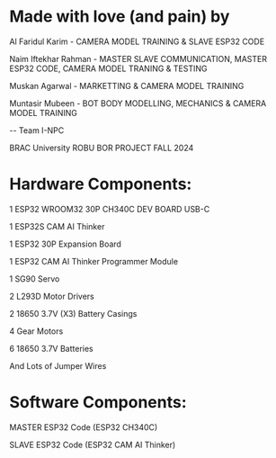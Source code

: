 

# Made with love (and pain) by

Al Faridul Karim - CAMERA MODEL TRAINING & SLAVE ESP32 CODE

Naim Iftekhar Rahman - MASTER SLAVE COMMUNICATION, MASTER ESP32 CODE, CAMERA MODEL TRANING & TESTING

Muskan Agarwal - MARKETTING & CAMERA MODEL TRAINING

Muntasir Mubeen - BOT BODY MODELLING, MECHANICS & CAMERA MODEL TRAINING

  -- Team I-NPC

BRAC University ROBU BOR PROJECT FALL 2024

 


# Hardware Components:

1 ESP32 WROOM32 30P CH340C DEV BOARD USB-C

1 ESP32S CAM AI Thinker

1 ESP32 30P Expansion Board

1 ESP32 CAM AI Thinker Programmer Module

1 SG90 Servo

2 L293D Motor Drivers

2 18650 3.7V (X3) Battery Casings

4 Gear Motors

6 18650 3.7V Batteries

And Lots of Jumper Wires

# Software Components:

MASTER ESP32 Code (ESP32 CH340C)

SLAVE ESP32 Code (ESP32 CAM AI Thinker)
